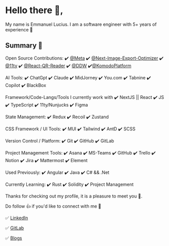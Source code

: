 # Hello there 👋,

My name is Emmanuel Lucius. I am a software engineer with 5+ years of experience 💪

## Summary 📃

Open Source Contributions: ✔️ [@Meta](https://github.com/facebook) ✔️ [@Next-Image-Export-Optimizer](https://github.com/Niels-IO/next-image-export-optimizer) ✔️ [@11ty](https://github.com/11ty/11ty-website) ✔️ [@React-QR-Reader](https://github.com/JodusNodus/react-qr-reader) ✔️ [@DDW](https://github.com/dontdiewondering) ✔️[@KomodoPlatform](https://github.com/KomodoPlatform)

AI Tools: ✔️ ChatGpt ✔️ Claude ✔️ MidJorney ✔️ You.com ✔️ Tabnine ✔️ Copilot ✔️ BlackBox

Framework/Code-Langs/Tools I currently work with ✔️ NextJS || React ✔️ JS ✔️ TypeScript ✔️ 11ty/Nunjucks ✔️ Figma

State Management: ✔️ Redux ✔️ Recoil ✔️ Zustand

CSS Framework / UI Tools: ✔️ MUI ✔️ Tailwind ✔️ AntD ✔️ SCSS

Version Control / Platform: ✔️ Git ✔️ GitHub ✔️ GitLab

Project Management Tools: ✔️ Asana ✔️ MS-Teams ✔️ GitHub ✔️ Trello ✔️ Notion ✔️ Jira ✔️ Mattermost ✔️ Element

Used Previously: ✔️ Angular ✔️ Java ✔️ C# && .Net

Currently Learning: ✔️ Rust ✔️ Solidity ✔️ Project Management

Thanks for checking out my profile, it is a pleasure to meet you 🤝.

Do follow 👍 if you'd like to connect with me 💪

✅ [LinkedIn](https://www.linkedin.com/in/emmanuel-lucius-emmaccen/)

✅ [GitLab](https://gitlab.com/Emmaccen)

✅ [Blogs](https://dev.to/emmaccen)
